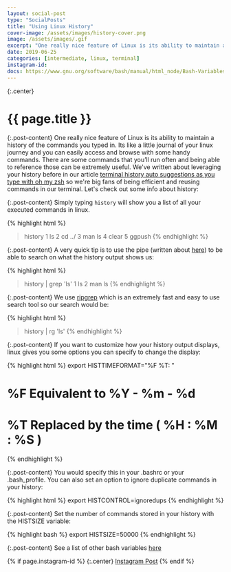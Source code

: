 ```yaml
---
layout: social-post
type: "SocialPosts"
title: "Using Linux History"
cover-image: /assets/images/history-cover.png
image: /assets/images/.gif
excerpt: "One really nice feature of Linux is its ability to maintain a history of the commands you typed in."
date: 2019-06-25
categories: [intermediate, linux, terminal]
instagram-id: 
docs: https://www.gnu.org/software/bash/manual/html_node/Bash-Variables.html
---
```

{:.center}
# {{ page.title }}

{:.post-content}
One really nice feature of Linux is its ability to maintain a history of the 
commands you typed in. Its like a little journal of your linux journey and you 
can easily access and browse with some handy commands. There are some commands 
that you’ll run often and being able to reference those can be extremely useful. 
We've written about leveraging your history before in our article [terminal history 
auto suggestions as you type with oh my zsh](/blog/terminal-history-auto-suggestions-as-you-type/)
so we're big fans of being efficient and reusing commands in our terminal.
Let's check out some info about history:

{:.post-content}
Simply typing `history` will show you a list of all your executed commands in linux.

{% highlight html %}
> history
1 ls
2 cd ../
3 man ls
4 clear
5 ggpush
{% endhighlight %}

{:.post-content}
A very quick tip is to use the pipe (written about [here](/social-posts/linux-sequences/))
to be able to search on what the history output shows us:

{% highlight html %}
> history | grep 'ls'
1 ls
2 man ls
{% endhighlight %}

{:.post-content}
We use <a href="https://github.com/BurntSushi/ripgrep" target="_blank">ripgrep</a>
which is an extremely fast and easy to use search tool so our search would be:

{% highlight html %}
> history | rg 'ls'
{% endhighlight %}

{:.post-content}
If you want to customize how your history output displays, linux gives you some
options you can specify to change the display:

{% highlight html %}
export HISTTIMEFORMAT="%F %T: "

# %F Equivalent to %Y - %m - %d
# %T Replaced by the time ( %H : %M : %S )
{% endhighlight %}

{:.post-content}
You would specify this in your .bashrc or your .bash_profile.
You can also set an option to ignore duplicate commands in your history:

{% highlight html %}
export HISTCONTROL=ignoredups
{% endhighlight %}

{:.post-content}
Set the number of commands stored in your history with the HISTSIZE variable:

{% highlight bash %}
export HISTSIZE=50000
{% endhighlight %}

{:.post-content}
See a list of other bash variables <a href="{{page.docs}}" target="_blank">here</a>

{% if page.instagram-id %}
{:.center}
<a class="insta-link" href="https://www.instagram.com/p/{{page.instagram-id}}" target="_blank">Instagram Post</a>
{% endif %}
